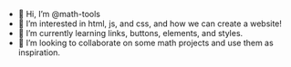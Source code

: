 - 👋 Hi, I’m @math-tools
- 👀 I’m interested in html, js, and css, and how we can create a website!
- 🌱 I’m currently learning links, buttons, elements, and styles.
- 💞️ I’m looking to collaborate on some math projects and use them as inspiration.

<!---
math-tools/math-tools is a ✨ special ✨ repository because its `README.md` (this file) appears on your GitHub profile.
You can click the Preview link to take a look at your changes.
--->
